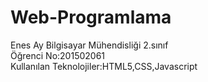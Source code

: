 # Web-Programlama
Enes Ay Bilgisayar Mühendisliği 2.sınıf<br>
Öğrenci No:201502061<br>
Kullanılan Teknolojiler:HTML5,CSS,Javascript

